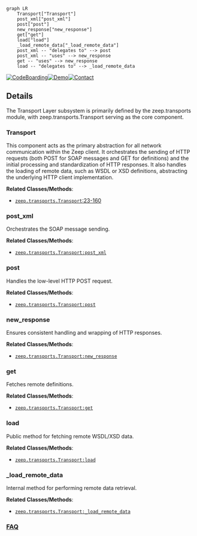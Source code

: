 ```mermaid
graph LR
    Transport["Transport"]
    post_xml["post_xml"]
    post["post"]
    new_response["new_response"]
    get["get"]
    load["load"]
    _load_remote_data["_load_remote_data"]
    post_xml -- "delegates to" --> post
    post_xml -- "uses" --> new_response
    get -- "uses" --> new_response
    load -- "delegates to" --> _load_remote_data
```

[![CodeBoarding](https://img.shields.io/badge/Generated%20by-CodeBoarding-9cf?style=flat-square)](https://github.com/CodeBoarding/GeneratedOnBoardings)[![Demo](https://img.shields.io/badge/Try%20our-Demo-blue?style=flat-square)](https://www.codeboarding.org/demo)[![Contact](https://img.shields.io/badge/Contact%20us%20-%20contact@codeboarding.org-lightgrey?style=flat-square)](mailto:contact@codeboarding.org)

## Details

The Transport Layer subsystem is primarily defined by the zeep.transports module, with zeep.transports.Transport serving as the core component.

### Transport
This component acts as the primary abstraction for all network communication within the Zeep client. It orchestrates the sending of HTTP requests (both POST for SOAP messages and GET for definitions) and the initial processing and standardization of HTTP responses. It also handles the loading of remote data, such as WSDL or XSD definitions, abstracting the underlying HTTP client implementation.


**Related Classes/Methods**:

- <a href="https://github.com/mvantellingen/python-zeep/blob/main/src/zeep/transports.py#L23-L160" target="_blank" rel="noopener noreferrer">`zeep.transports.Transport`:23-160</a>


### post_xml
Orchestrates the SOAP message sending.


**Related Classes/Methods**:

- <a href="https://github.com/mvantellingen/python-zeep/blob/main/src/zeep/transports.py" target="_blank" rel="noopener noreferrer">`zeep.transports.Transport:post_xml`</a>


### post
Handles the low-level HTTP POST request.


**Related Classes/Methods**:

- <a href="https://github.com/mvantellingen/python-zeep/blob/main/src/zeep/transports.py" target="_blank" rel="noopener noreferrer">`zeep.transports.Transport:post`</a>


### new_response
Ensures consistent handling and wrapping of HTTP responses.


**Related Classes/Methods**:

- <a href="https://github.com/mvantellingen/python-zeep/blob/main/src/zeep/transports.py" target="_blank" rel="noopener noreferrer">`zeep.transports.Transport:new_response`</a>


### get
Fetches remote definitions.


**Related Classes/Methods**:

- <a href="https://github.com/mvantellingen/python-zeep/blob/main/src/zeep/transports.py" target="_blank" rel="noopener noreferrer">`zeep.transports.Transport:get`</a>


### load
Public method for fetching remote WSDL/XSD data.


**Related Classes/Methods**:

- <a href="https://github.com/mvantellingen/python-zeep/blob/main/src/zeep/transports.py" target="_blank" rel="noopener noreferrer">`zeep.transports.Transport:load`</a>


### _load_remote_data
Internal method for performing remote data retrieval.


**Related Classes/Methods**:

- <a href="https://github.com/mvantellingen/python-zeep/blob/main/src/zeep/transports.py" target="_blank" rel="noopener noreferrer">`zeep.transports.Transport:_load_remote_data`</a>




### [FAQ](https://github.com/CodeBoarding/GeneratedOnBoardings/tree/main?tab=readme-ov-file#faq)